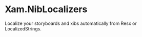 # Xam.NibLocalizers
Localize your storyboards and xibs automatically from Resx or LocalizedStrings.
